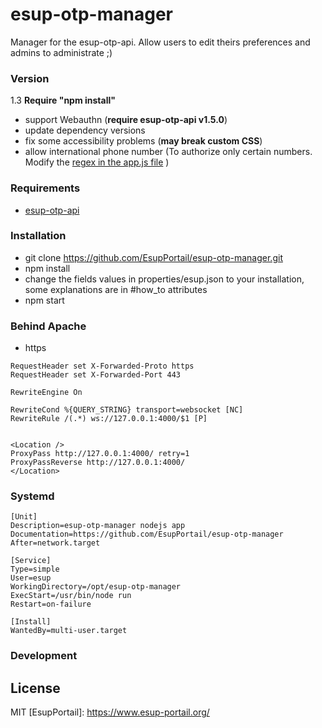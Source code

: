# esup-otp-manager
Manager for the esup-otp-api. Allow users to edit theirs preferences and admins to administrate ;)

### Version
1.3 **Require "npm install"**
- support Webauthn (**require esup-otp-api v1.5.0**)
- update dependency versions
- fix some accessibility problems (**may break custom CSS**)
- allow international phone number (To authorize only certain numbers. Modify the [regex in the app.js file](https://github.com/EsupPortail/esup-otp-manager/blob/master/public/javascripts/app.js#L446) )

### Requirements
- [esup-otp-api](https://github.com/EsupPortail/esup-otp-api)

### Installation
- git clone https://github.com/EsupPortail/esup-otp-manager.git
- npm install
- change the fields values in properties/esup.json to your installation, some explanations are in #how_to attributes
- npm start

### Behind Apache
- https 

```
RequestHeader set X-Forwarded-Proto https
RequestHeader set X-Forwarded-Port 443

RewriteEngine On

RewriteCond %{QUERY_STRING} transport=websocket [NC]
RewriteRule /(.*) ws://127.0.0.1:4000/$1 [P]


<Location />
ProxyPass http://127.0.0.1:4000/ retry=1
ProxyPassReverse http://127.0.0.1:4000/
</Location>
```

### Systemd

```
[Unit]
Description=esup-otp-manager nodejs app
Documentation=https://github.com/EsupPortail/esup-otp-manager
After=network.target

[Service]
Type=simple
User=esup
WorkingDirectory=/opt/esup-otp-manager
ExecStart=/usr/bin/node run
Restart=on-failure

[Install]
WantedBy=multi-user.target
```

### Development


License
----

MIT
   [EsupPortail]: <https://www.esup-portail.org/>
